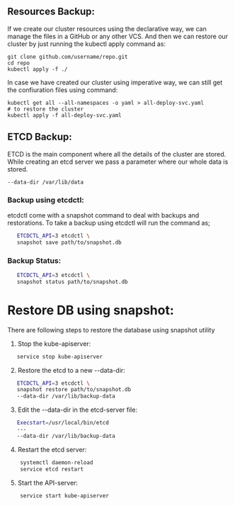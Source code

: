 ## Resources Backup:
If we create our cluster resources using the declarative way, we can manage the files in a GitHub or any other VCS. 
And then we can restore our cluster by just running the kubectl apply command as:

    git clone github.com/username/repo.git
    cd repo
    kubectl apply -f ./

In case we have created our cluster using imperative way, we can still get the confiuration files using command:

    kubectl get all --all-namespaces -o yaml > all-deploy-svc.yaml
    # to restore the cluster
    kubectl apply -f all-deploy-svc.yaml


## ETCD Backup:
ETCD is the main component where all the details of the cluster are stored.
While creating an etcd server we pass a parameter where our whole data is stored.

    --data-dir /var/lib/data

### Backup using etcdctl:
etcdctl come with a snapshot command to deal with backups and restorations.
To take a backup using etcdctl will run the command as;

```bash
   ETCDCTL_API=3 etcdctl \
   snapshot save path/to/snapshot.db
```
### Backup Status:
```bash
   ETCDCTL_API=3 etcdctl \
   snapshot status path/to/snapshot.db
```
# Restore DB using snapshot:
There are following steps to restore the database using snapshot utility

1. Stop the kube-apiserver:
```bash
   service stop kube-apiserver
```
2. Restore the etcd to a new --data-dir:
```bash
   ETCDCTL_API=3 etcdctl \
   snapshot restore path/to/snapshot.db
   --data-dir /var/lib/backup-data
```
3. Edit the --data-dir in the etcd-server file:
```bash
   Execstart=/usr/local/bin/etcd
   ---
   --data-dir /var/lib/backup-data
```
4. Restart the etcd server:
``` bash
    systemctl daemon-reload
    service etcd restart 
```
5. Start the API-server:
``` bash
    service start kube-apiserver
```